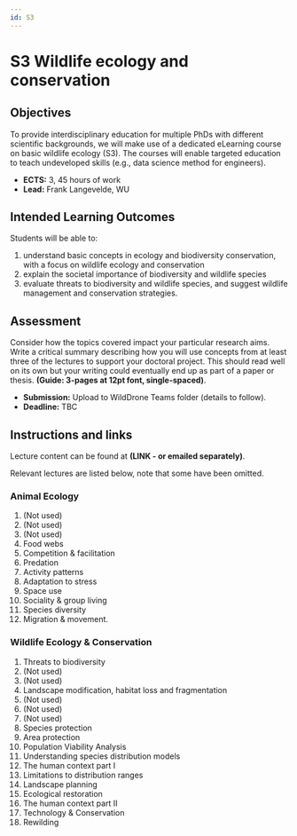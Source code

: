 ```yaml
---
id: S3
---
```


# S3 Wildlife ecology and conservation

## Objectives
To provide interdisciplinary education for multiple PhDs with different scientific backgrounds, we will make use of a dedicated eLearning course on basic wildlife ecology (S3). The courses will enable targeted education to teach undeveloped skills (e.g., data science method for engineers). 

* **ECTS:** 3, 45 hours of work
* **Lead:** Frank Langevelde, WU

## Intended Learning Outcomes

Students will be able to:
1. understand basic concepts in ecology and biodiversity conservation, with a focus on wildlife ecology and conservation
2. explain the societal importance of biodiversity and wildlife species
3. evaluate threats to biodiversity and wildlife species, and suggest wildlife management and conservation strategies.

## Assessment

Consider how the topics covered impact your particular research aims. Write a critical summary describing how you will use concepts from at least three of the lectures to support your doctoral project. This should read well on its own but your writing could eventually end up as part of a paper or thesis. __(Guide: 3-pages at 12pt font, single-spaced)__.

* **Submission:** Upload to WildDrone Teams folder (details to follow).
* **Deadline:** TBC

## Instructions and links

Lecture content can be found at **(LINK - or emailed separately)**. 

Relevant lectures are listed below, note that some have been omitted.

### Animal Ecology

1. (Not used)
2. (Not used)
3. (Not used)
4. Food webs
5. Competition & facilitation
6. Predation
7. Activity patterns
8. Adaptation to stress
9. Space use
10. Sociality & group living
11. Species diversity
12. Migration & movement.
 
### Wildlife Ecology & Conservation
1. Threats to biodiversity
2. (Not used)
3. (Not used)
4. Landscape modification, habitat loss and fragmentation
5. (Not used)
6. (Not used)
7. (Not used)
8. Species protection
9. Area protection
10. Population Viability Analysis
11. Understanding species distribution models
12. The human context part I
13. Limitations to distribution ranges
14. Landscape planning
15. Ecological restoration
16. The human context part II
17. Technology & Conservation
18. Rewilding